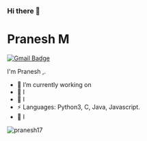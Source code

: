 ### Hi there 👋

 


# Pranesh M
[![Gmail Badge](https://img.shields.io/badge/-praneshmj17@gmail.com-c14438?style=flat-square&logo=Gmail&logoColor=white&link=mailto:praneshmj17@gmail.com)](mailto:praneshmj17@gmail.com)

 

I'm Pranesh ,.

 

- 🔭 I’m currently working on 
- 🌱 I  
- 🌱 I 
- ⚡ Languages: Python3, C, Java, Javascript. 
- 🌱 I 

 

<p align="left"><img src="https://github-readme-stats.vercel.app/api?username=pranesh17&show_icons=true" alt="pranesh17" /></p>

 




